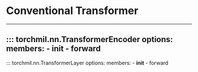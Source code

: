 # Conventional Transformer

---
::: torchmil.nn.TransformerEncoder
    options:
        members:
        - __init__
        - forward
---
::: torchmil.nn.TransformerLayer
    options:
        members:
        - __init__
        - forward